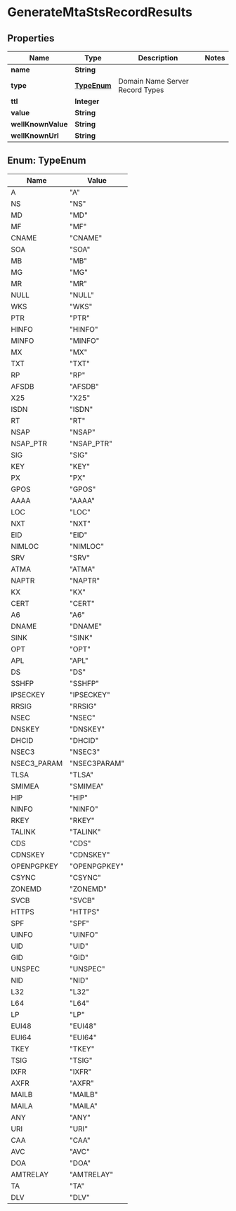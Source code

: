 

# GenerateMtaStsRecordResults


## Properties

| Name | Type | Description | Notes |
|------------ | ------------- | ------------- | -------------|
|**name** | **String** |  |  |
|**type** | [**TypeEnum**](#TypeEnum) | Domain Name Server Record Types |  |
|**ttl** | **Integer** |  |  |
|**value** | **String** |  |  |
|**wellKnownValue** | **String** |  |  |
|**wellKnownUrl** | **String** |  |  |



## Enum: TypeEnum

| Name | Value |
|---- | -----|
| A | &quot;A&quot; |
| NS | &quot;NS&quot; |
| MD | &quot;MD&quot; |
| MF | &quot;MF&quot; |
| CNAME | &quot;CNAME&quot; |
| SOA | &quot;SOA&quot; |
| MB | &quot;MB&quot; |
| MG | &quot;MG&quot; |
| MR | &quot;MR&quot; |
| NULL | &quot;NULL&quot; |
| WKS | &quot;WKS&quot; |
| PTR | &quot;PTR&quot; |
| HINFO | &quot;HINFO&quot; |
| MINFO | &quot;MINFO&quot; |
| MX | &quot;MX&quot; |
| TXT | &quot;TXT&quot; |
| RP | &quot;RP&quot; |
| AFSDB | &quot;AFSDB&quot; |
| X25 | &quot;X25&quot; |
| ISDN | &quot;ISDN&quot; |
| RT | &quot;RT&quot; |
| NSAP | &quot;NSAP&quot; |
| NSAP_PTR | &quot;NSAP_PTR&quot; |
| SIG | &quot;SIG&quot; |
| KEY | &quot;KEY&quot; |
| PX | &quot;PX&quot; |
| GPOS | &quot;GPOS&quot; |
| AAAA | &quot;AAAA&quot; |
| LOC | &quot;LOC&quot; |
| NXT | &quot;NXT&quot; |
| EID | &quot;EID&quot; |
| NIMLOC | &quot;NIMLOC&quot; |
| SRV | &quot;SRV&quot; |
| ATMA | &quot;ATMA&quot; |
| NAPTR | &quot;NAPTR&quot; |
| KX | &quot;KX&quot; |
| CERT | &quot;CERT&quot; |
| A6 | &quot;A6&quot; |
| DNAME | &quot;DNAME&quot; |
| SINK | &quot;SINK&quot; |
| OPT | &quot;OPT&quot; |
| APL | &quot;APL&quot; |
| DS | &quot;DS&quot; |
| SSHFP | &quot;SSHFP&quot; |
| IPSECKEY | &quot;IPSECKEY&quot; |
| RRSIG | &quot;RRSIG&quot; |
| NSEC | &quot;NSEC&quot; |
| DNSKEY | &quot;DNSKEY&quot; |
| DHCID | &quot;DHCID&quot; |
| NSEC3 | &quot;NSEC3&quot; |
| NSEC3_PARAM | &quot;NSEC3PARAM&quot; |
| TLSA | &quot;TLSA&quot; |
| SMIMEA | &quot;SMIMEA&quot; |
| HIP | &quot;HIP&quot; |
| NINFO | &quot;NINFO&quot; |
| RKEY | &quot;RKEY&quot; |
| TALINK | &quot;TALINK&quot; |
| CDS | &quot;CDS&quot; |
| CDNSKEY | &quot;CDNSKEY&quot; |
| OPENPGPKEY | &quot;OPENPGPKEY&quot; |
| CSYNC | &quot;CSYNC&quot; |
| ZONEMD | &quot;ZONEMD&quot; |
| SVCB | &quot;SVCB&quot; |
| HTTPS | &quot;HTTPS&quot; |
| SPF | &quot;SPF&quot; |
| UINFO | &quot;UINFO&quot; |
| UID | &quot;UID&quot; |
| GID | &quot;GID&quot; |
| UNSPEC | &quot;UNSPEC&quot; |
| NID | &quot;NID&quot; |
| L32 | &quot;L32&quot; |
| L64 | &quot;L64&quot; |
| LP | &quot;LP&quot; |
| EUI48 | &quot;EUI48&quot; |
| EUI64 | &quot;EUI64&quot; |
| TKEY | &quot;TKEY&quot; |
| TSIG | &quot;TSIG&quot; |
| IXFR | &quot;IXFR&quot; |
| AXFR | &quot;AXFR&quot; |
| MAILB | &quot;MAILB&quot; |
| MAILA | &quot;MAILA&quot; |
| ANY | &quot;ANY&quot; |
| URI | &quot;URI&quot; |
| CAA | &quot;CAA&quot; |
| AVC | &quot;AVC&quot; |
| DOA | &quot;DOA&quot; |
| AMTRELAY | &quot;AMTRELAY&quot; |
| TA | &quot;TA&quot; |
| DLV | &quot;DLV&quot; |




